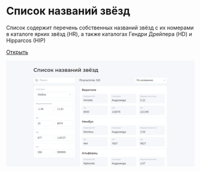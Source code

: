 # Список названий звёзд

Список содержит перечень собственных названий звёзд с их номерами в каталоге ярких звёзд (HR), а также каталогах Гендри Дрейпера (HD) и Hipparcos (HIP)

[Открыть](https://nameasy.github.io/list-of-stars/)

![Скриншот](screenshot.png)
